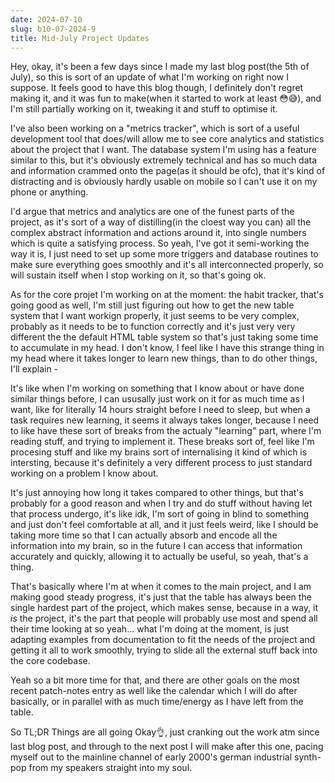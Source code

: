 ```yaml
---
date: 2024-07-10
slug: b10-07-2024-9
title: Mid-July Project Updates
---
```


Hey, okay, it's been a few days since I made my last blog post(the 5th of July), so this is sort of an update of what I'm working on right now I suppose. It feels good to have this blog though, I definitely don't regret making it, and it was fun to make(when it started to work at least 😳😅), and I'm still partially working on it, tweaking it and stuff to optimise it.

I've also been working on a "metrics tracker", which is sort of a useful development tool that does/will allow me to see core analytics and statistics about the project that I want. The database system I'm using has a feature similar to this, but it's obviously extremely technical and has so much data and information crammed onto the page(as it should be ofc), that it's kind of distracting and is obviously hardly usable on mobile so I can't use it on my phone or anything.

I'd argue that metrics and analytics are one of the funest parts of the project, as it's sort of a way of distilling(in the cloest way you can) all the complex abstract information and actions around it, into single numbers which is quite a satisfying process. So yeah, I've got it semi-working the way it is, I just need to set up some more triggers and database routines to make sure everything goes smoothly and it's all interconnected properly, so will sustain itself when I stop working on it, so that's going ok.

As for the core projet I'm working on at the moment: the habit tracker, that's going good as well, I'm still just figuring out how to get the new table system that I want workign properly, it just seems to be very complex, probably as it needs to be to function correctly and it's just very very different the the default HTML table system so that's just taking some time to accumulate in my head. I don't know, I feel like I have this strange thing in my head where it takes longer to learn new things, than to do other things, I'll explain -

It's like when I'm working on something that I know about or have done similar things before, I can ususally just work on it for as much time as I want, like for literally 14 hours straight before I need to sleep, but when a task requires new learning, it seems it always takes longer, because I need to like have these sort of breaks from the actualy "learning" part, where I'm reading stuff, and trying to implement it. These breaks sort of, feel like I'm procesing stuff and like my brains sort of internalising it kind of which is intersting, because it's definitely a very different process to just standard working on a problem I know about.

It's just annoying how long it takes compared to other things, but that's probably for a good reason and when I try and do stuff without having let that process undergo, it's like idk, I'm sort of going in blind to something and just don't feel comfortable at all, and it just feels weird, like I should be taking more time so that I can actually absorb and encode all the information into my brain, so in the future I can access that information accurately and quickly, allowing it to actually be useful, so yeah, that's a thing.

That's basically where I'm at when it comes to the main project, and I am making good steady progress, it's just that the table has always been the single hardest part of the project, which makes sense, because in a way, it *is* the project, it's the part that people will probably use most and spend all their time looking at so yeah... what I'm doing at the moment, is just adapting examples from documentation to fit the needs of the project and getting it all to work smoothly, trying to slide all the external stuff back into the core codebase.

Yeah so a bit more time for that, and there are other goals on the most recent patch-notes entry as well like the calendar which I will do after basically, or in parallel with as much time/energy as I have left from the table.

So TL;DR Things are all going Okay👌, just cranking out the work atm since last blog post, and through to the next post I will make after this one, pacing myself out to the mainline channel of early 2000's german industrial synth-pop from my speakers straight into my soul.

